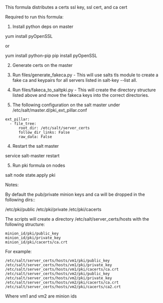 This formula distributes a certs ssl key, ssl cert, and ca cert

Required to run this formula:

1. Install python deps on master

  yum install pyOpenSSL

or

  yum install python-pip
  pip install pyOpenSSL

2. Generate certs on the master

  1. Run files/generate_fakeca.py
    - This will use salts tls module to create a fake ca and keypairs for all servers listed in salt-key --list all.
  2. Run files/fakeca_to_saltpki.py
    - This will create the directory structure listed above and move the fakeca keys into the correct directories.

3. The following configuration on the salt master under /etc/salt/master.d/pki_ext_pillar.conf
```
ext_pillar:
  - file_tree:
      root_dir: /etc/salt/server_certs
      follow_dir_links: False
      raw_data: False
```

4. Restart the salt master

  service salt-master restart

5. Run pki formula on nodes

  salt node state.apply pki

Notes:

By default the pub/private minion keys and ca will be dropped in the following dirs::

/etc/pki/public
/etc/pki/private
/etc/pki/cacerts
 
The scripts will create a directory /etc/salt/server_certs/hosts with the following structure:
```
minion_id/pki/public_key
minion_id/pki/private_key
minion_id/pki/cacerts/ca.crt
```
For example:
```
/etc/salt/server_certs/hosts/vm1/pki/public_key
/etc/salt/server_certs/hosts/vm1/pki/private_key
/etc/salt/server_certs/hosts/vm1/pki/cacerts/ca.crt
/etc/salt/server_certs/hosts/vm2/pki/public_key
/etc/salt/server_certs/hosts/vm2/pki/private_key
/etc/salt/server_certs/hosts/vm2/pki/cacerts/ca.crt
/etc/salt/server_certs/hosts/vm2/pki/cacerts/ca2.crt
```
Where vm1 and vm2 are minion ids
